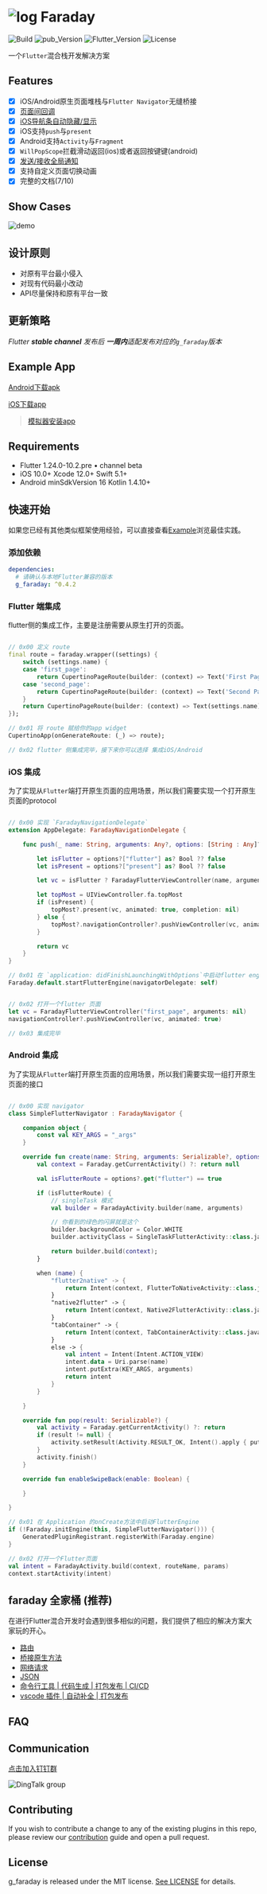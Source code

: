 # ![log](./doc/images/logo.png)  Faraday

![Build](https://img.shields.io/github/workflow/status/gfaraday/g_faraday/Publisher?style=for-the-badge)
![pub_Version](https://img.shields.io/pub/v/g_faraday?include_prereleases&style=for-the-badge)
![Flutter_Version](https://img.shields.io/badge/Flutter-1.24.0--10.2.pre-blue?style=for-the-badge)
![License](https://img.shields.io/github/license/gfaraday/g_faraday?style=for-the-badge)

一个`Flutter`混合栈开发解决方案

## Features

- [x] iOS/Android原生页面堆栈与`Flutter Navigator`无缝桥接
- [x] [页面间回调](docs/callback.md)
- [x] [iOS导航条自动隐藏/显示](docs/ios_navigation_bar.md)
- [x] iOS支持`push`与`present`
- [x] Android支持`Activity`与`Fragment`
- [x] `WillPopScope`拦截滑动返回(ios)或者返回按键键(android)
- [x] [发送/接收全局通知](doc/notification.md)
- [x] 支持自定义页面切换动画
- [x] 完整的文档(7/10)

## Show Cases

![demo](doc/images/demo.png)

## 设计原则

- 对原有平台最小侵入
- 对现有代码最小改动
- API尽量保持和原有平台一致

## 更新策略

_Flutter **stable channel** 发布后 **一周内**适配发布对应的`g_faraday`版本_

## Example App

[Android下载apk](https://github.com/gfaraday/g_faraday/releases/download/0.4.2/example.apk)

[iOS下载app](https://github.com/gfaraday/g_faraday/releases/download/0.4.2/example.app.zip)
> [模拟器安装app](doc/ios-simulator-install.md)

## Requirements

- Flutter 1.24.0-10.2.pre • channel beta
- iOS 10.0+ Xcode 12.0+ Swift 5.1+
- Android minSdkVersion 16 Kotlin 1.4.10+

## 快速开始

如果您已经有其他类似框架使用经验，可以直接查看[Example](example/)浏览最佳实践。

### 添加依赖

``` yaml
dependencies:
  # 请确认与本地Flutter兼容的版本
  g_faraday: ^0.4.2
```

### Flutter 端集成

flutter侧的集成工作，主要是注册需要从原生打开的页面。

``` dart

// 0x00 定义 route
final route = faraday.wrapper((settings) {
    switch (settings.name) {
    case 'first_page':
        return CupertinoPageRoute(builder: (context) => Text('First Page'));
    case 'second_page':
        return CupertinoPageRoute(builder: (context) => Text('Second Page'));
    }
    return CupertinoPageRoute(builder: (context) => Text(settings.name));
});

// 0x01 将 route 赋给你的app widget
CupertinoApp(onGenerateRoute: (_) => route);

// 0x02 flutter 侧集成完毕，接下来你可以选择 集成iOS/Android
```

### iOS 集成

为了实现从`Flutter`端打开原生页面的应用场景，所以我们需要实现一个打开原生页面的protocol

``` swift

// 0x00 实现 `FaradayNavigationDelegate`
extension AppDelegate: FaradayNavigationDelegate {

    func push(_ name: String, arguments: Any?, options: [String : Any]?) -> UIViewController? {

        let isFlutter = options?["flutter"] as? Bool ?? false
        let isPresent = options?["present"] as? Bool ?? false

        let vc = isFlutter ? FaradayFlutterViewController(name, arguments: arguments) : FirstViewController(name， arguments: arguments)

        let topMost = UIViewController.fa.topMost
        if (isPresent) {
            topMost?.present(vc, animated: true, completion: nil)
        } else {
            topMost?.navigationController?.pushViewController(vc, animated: true)
        }

        return vc
    }
}

// 0x01 在 `application: didFinishLaunchingWithOptions`中启动flutter engine
Faraday.default.startFlutterEngine(navigatorDelegate: self)


// 0x02 打开一个flutter 页面
let vc = FaradayFlutterViewController("first_page", arguments: nil)
navigationController?.pushViewController(vc, animated: true)

// 0x03 集成完毕
```

### Android 集成

为了实现从`Flutter`端打开原生页面的应用场景，所以我们需要实现一组打开原生页面的接口

``` kotlin

// 0x00 实现 navigator
class SimpleFlutterNavigator : FaradayNavigator {

    companion object {
        const val KEY_ARGS = "_args"
    }

    override fun create(name: String, arguments: Serializable?, options: HashMap<String, *>?): Intent? {
        val context = Faraday.getCurrentActivity() ?: return null

        val isFlutterRoute = options?.get("flutter") == true

        if (isFlutterRoute) {
            // singleTask 模式
            val builder = FaradayActivity.builder(name, arguments)

            // 你看到的绿色的闪屏就是这个
            builder.backgroundColor = Color.WHITE
            builder.activityClass = SingleTaskFlutterActivity::class.java

            return builder.build(context);
        }

        when (name) {
            "flutter2native" -> {
                return Intent(context, FlutterToNativeActivity::class.java)
            }
            "native2flutter" -> {
                return Intent(context, Native2FlutterActivity::class.java)
            }
            "tabContainer" -> {
                return Intent(context, TabContainerActivity::class.java)
            }
            else -> {
                val intent = Intent(Intent.ACTION_VIEW)
                intent.data = Uri.parse(name)
                intent.putExtra(KEY_ARGS, arguments)
                return intent
            }
        }

    }

    override fun pop(result: Serializable?) {
        val activity = Faraday.getCurrentActivity() ?: return
        if (result != null) {
            activity.setResult(Activity.RESULT_OK, Intent().apply { putExtra(KEY_ARGS, result) })
        }
        activity.finish()
    }

    override fun enableSwipeBack(enable: Boolean) {

    }

}

// 0x01 在 Application 的onCreate方法中启动FlutterEngine
if (!Faraday.initEngine(this, SimpleFlutterNavigator())) {
    GeneratedPluginRegistrant.registerWith(Faraday.engine)
}

// 0x02 打开一个Flutter页面
val intent = FaradayActivity.build(context, routeName, params)
context.startActivity(intent)

```

## faraday 全家桶 (推荐)

在进行Flutter混合开发时会遇到很多相似的问题，我们提供了相应的解决方案大家玩的开心。

- [路由](doc/route.md)
- [桥接原生方法](doc/bridge.md)
- [网络请求](doc/net.md)
- [JSON](doc/json.md)
- [命令行工具 | 代码生成 | 打包发布 | CI/CD](https://github.com/gfaraday/cli)
- [vscode 插件 | 自动补全 | 打包发布](https://github.com/gfaraday/faraday_extension)

## FAQ

## Communication

[点击加入钉钉群](https://qr.dingtalk.com/action/joingroup?code=v1,k1,5FUqLooXjcj0166ehqb9qapZT5t7gbUpjQqrXc2H4a4=&_dt_no_comment=1&origin=11)

![DingTalk group](doc/images/qr_code.jpg)

## Contributing

If you wish to contribute a change to any of the existing plugins in this repo, please review our [contribution](CONTRIBUTING.md) guide and open a pull request.

## License

g_faraday is released under the MIT license. [See LICENSE](LICENSE) for details.
